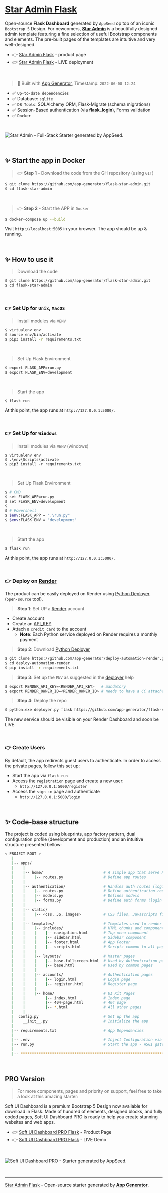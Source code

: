 # [Star Admin Flask](https://appseed.us/product/star-admin/flask/)

Open-source **Flask Dashboard** generated by `AppSeed` op top of an iconic `Bootstrap 5` Design. For newcomers, **[Star Admin](https://appseed.us/product/star-admin/flask/)** is a beautifully designed admin template featuring a fine selection of useful Bootstrap components and elements. The pre-built pages of the templates are intuitive and very well-designed.

- 👉 [Star Admin Flask](https://appseed.us/product/star-admin/flask/) - product page
- 👉 [Star Admin Flask](https://flask-star-admin.appseed-srv1.com/) - LIVE deployment

<br />

> 🚀 Built with [App Generator](https://appseed.us/generator/), Timestamp: `2022-06-08 12:24`

- ✅ `Up-to-date dependencies`
- ✅ Database: `sqlite`
- ✅ `DB Tools`: SQLAlchemy ORM, Flask-Migrate (schema migrations)
- ✅ Session-Based authentication (via **flask_login**), Forms validation
- ✅ `Docker`

<br />

![Star Admin - Full-Stack Starter generated by AppSeed.](https://user-images.githubusercontent.com/51070104/168732392-51748c85-f2c2-45ad-978c-2b64e52292e2.png)

<br /> 

## ✨ Start the app in Docker

> 👉 **Step 1** - Download the code from the GH repository (using `GIT`) 

```bash
$ git clone https://github.com/app-generator/flask-star-admin.git
$ cd flask-star-admin
```

<br />

> 👉 **Step 2** - Start the APP in `Docker`

```bash
$ docker-compose up --build 
```

Visit `http://localhost:5085` in your browser. The app should be up & running.

<br /> 

## ✨ How to use it

> Download the code 

```bash
$ git clone https://github.com/app-generator/flask-star-admin.git
$ cd flask-star-admin
```

<br />

### 👉 Set Up for `Unix`, `MacOS` 

> Install modules via `VENV`  

```bash
$ virtualenv env
$ source env/bin/activate
$ pip3 install -r requirements.txt
```

<br />

> Set Up Flask Environment

```bash
$ export FLASK_APP=run.py
$ export FLASK_ENV=development
```

<br />

> Start the app

```bash
$ flask run
```

At this point, the app runs at `http://127.0.0.1:5000/`. 

<br />

### 👉 Set Up for `Windows` 

> Install modules via `VENV` (windows) 

```
$ virtualenv env
$ .\env\Scripts\activate
$ pip3 install -r requirements.txt
```

<br />

> Set Up Flask Environment

```bash
$ # CMD 
$ set FLASK_APP=run.py
$ set FLASK_ENV=development
$
$ # Powershell
$ $env:FLASK_APP = ".\run.py"
$ $env:FLASK_ENV = "development"
```

<br />

> Start the app

```bash
$ flask run
```

At this point, the app runs at `http://127.0.0.1:5000/`. 

<br />

### 👉 Deploy on [Render](https://render.com/)

The product can be easily deployed on Render using [Python Deployer](https://github.com/app-generator/deploy-automation-render) (`open-source` tool).

> **Step 1**: Set UP a [Render](https://render.com/) account 

- Create account
- Create an [API_KEY](https://render.com/docs/api)
- Attach a `credit card` to the account
  - **Note**: Each Python service deployed on Render requires a monthly payment

> **Step 2**: Download [Python Deployer](https://github.com/app-generator/deploy-automation-render)

```bash
$ git clone https://github.com/app-generator/deploy-automation-render.git   
$ cd deploy-automation-render
$ pip install -r requirements.txt
```

> **Step 3**: Set up the `ENV` as suggested in the [deployer](https://github.com/app-generator/deploy-automation-render) help

```bash
$ export RENDER_API_KEY=<RENDER_API_KEY>   # mandatory
$ export RENDER_OWNER_ID=<RENDER_OWNER_ID> # needs to have a CC attached, used for Billing
```

> **Step 4**: Deploy the repo

```bash
$ python.exe deployer.py flask https://github.com/app-generator/flask-star-admin "run:app"
```

The new service should be visible on your Render Dashboard and soon be LIVE. 

<br />

### 👉 Create Users

By default, the app redirects guest users to authenticate. In order to access the private pages, follow this set up: 

- Start the app via `flask run`
- Access the `registration` page and create a new user:
  - `http://127.0.0.1:5000/register`
- Access the `sign in` page and authenticate
  - `http://127.0.0.1:5000/login`

<br />

## ✨ Code-base structure

The project is coded using blueprints, app factory pattern, dual configuration profile (development and production) and an intuitive structure presented bellow:

```bash
< PROJECT ROOT >
   |
   |-- apps/
   |    |
   |    |-- home/                           # A simple app that serve HTML files
   |    |    |-- routes.py                  # Define app routes
   |    |
   |    |-- authentication/                 # Handles auth routes (login and register)
   |    |    |-- routes.py                  # Define authentication routes  
   |    |    |-- models.py                  # Defines models  
   |    |    |-- forms.py                   # Define auth forms (login and register) 
   |    |
   |    |-- static/
   |    |    |-- <css, JS, images>          # CSS files, Javascripts files
   |    |
   |    |-- templates/                      # Templates used to render pages
   |    |    |-- includes/                  # HTML chunks and components
   |    |    |    |-- navigation.html       # Top menu component
   |    |    |    |-- sidebar.html          # Sidebar component
   |    |    |    |-- footer.html           # App Footer
   |    |    |    |-- scripts.html          # Scripts common to all pages
   |    |    |
   |    |    |-- layouts/                   # Master pages
   |    |    |    |-- base-fullscreen.html  # Used by Authentication pages
   |    |    |    |-- base.html             # Used by common pages
   |    |    |
   |    |    |-- accounts/                  # Authentication pages
   |    |    |    |-- login.html            # Login page
   |    |    |    |-- register.html         # Register page
   |    |    |
   |    |    |-- home/                      # UI Kit Pages
   |    |         |-- index.html            # Index page
   |    |         |-- 404-page.html         # 404 page
   |    |         |-- *.html                # All other pages
   |    |    
   |  config.py                             # Set up the app
   |    __init__.py                         # Initialize the app
   |
   |-- requirements.txt                     # App Dependencies
   |
   |-- .env                                 # Inject Configuration via Environment
   |-- run.py                               # Start the app - WSGI gateway
   |
   |-- ************************************************************************
```

<br />

## PRO Version

> For more components, pages and priority on support, feel free to take a look at this amazing starter:

Soft UI Dashboard is a premium Bootstrap 5 Design now available for download in Flask. Made of hundred of elements, designed blocks, and fully coded pages, Soft UI Dashboard PRO is ready to help you create stunning websites and web apps.

- 👉 [Soft UI Dashboard PRO Flask](https://appseed.us/product/soft-ui-dashboard-pro/flask/) - Product Page
- 👉 [Soft UI Dashboard PRO Flask](https://flask-soft-ui-dashboard-pro.appseed-srv1.com/) - LIVE Demo 

<br >

![Soft UI Dashboard PRO - Starter generated by AppSeed.](https://user-images.githubusercontent.com/51070104/170829870-8acde5af-849a-4878-b833-3be7e67cff2d.png)

<br />

---
[Star Admin Flask](https://appseed.us/product/star-admin/flask/) - Open-source starter generated by **[App Generator](https://appseed.us/generator/)**.
